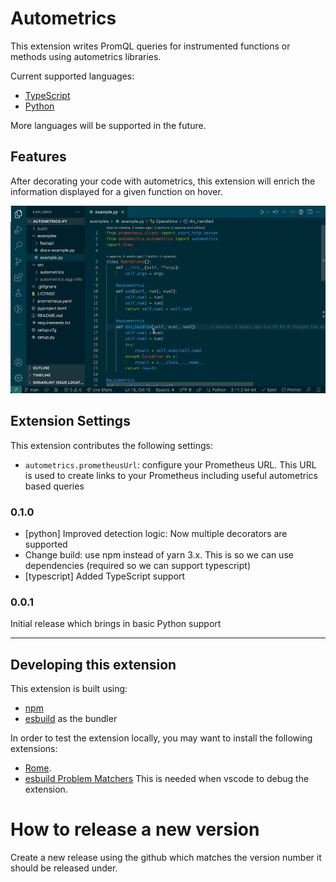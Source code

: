 # Autometrics

This extension writes PromQL queries for instrumented functions or methods using autometrics libraries.

Current supported languages:

- [TypeScript](https://www.npmjs.com/package/autometrics)
- [Python](https://pypi.org/project/autometrics/)

More languages will be supported in the future.

## Features

After decorating your code with autometrics, this extension will enrich the information displayed for a given function on hover.

![Enhanced autometrics information](./images/demo.gif)

## Extension Settings

This extension contributes the following settings:

- `autometrics.prometheusUrl`: configure your Prometheus URL. This URL is used to create links to your Prometheus including useful autometrics based queries

### 0.1.0

- [python] Improved detection logic: Now multiple decorators are supported
- Change build: use npm instead of yarn 3.x. This is so we can use dependencies (required so we can support typescript)
- [typescript] Added TypeScript support

### 0.0.1

Initial release which brings in basic Python support

---

## Developing this extension

This extension is built using:

- [npm](https://docs.npmjs.com/cli/v9)
- [esbuild](https://github.com/evanw/esbuild) as the bundler

In order to test the extension locally, you may want to install the following extensions:

- [Rome](https://marketplace.visualstudio.com/items?itemName=rome.rome).
- [esbuild Problem Matchers](https://marketplace.visualstudio.com/items?itemName=connor4312.esbuild-problem-matchers) This is needed when vscode to debug the extension.

# How to release a new version

Create a new release using the github which matches the version number it should be released under.
